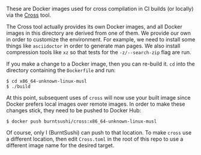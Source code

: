 These are Docker images used for cross compilation in CI builds (or locally)
via the [Cross](https://github.com/rust-embedded/cross) tool.

The Cross tool actually provides its own Docker images, and all Docker images
in this directory are derived from one of them. We provide our own in order
to customize the environment. For example, we need to install some things like
`asciidoctor` in order to generate man pages. We also install compression tools
like `xz` so that tests for the `-z/--search-zip` flag are run.

If you make a change to a Docker image, then you can re-build it. `cd` into the
directory containing the `Dockerfile` and run:

    $ cd x86_64-unknown-linux-musl
    $ ./build

At this point, subsequent uses of `cross` will now use your built image since
Docker prefers local images over remote images. In order to make these changes
stick, they need to be pushed to Docker Hub:

    $ docker push burntsushi/cross:x86_64-unknown-linux-musl

Of course, only I (BurntSushi) can push to that location. To make `cross` use
a different location, then edit `Cross.toml` in the root of this repo to use
a different image name for the desired target.
